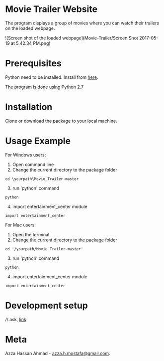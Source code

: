 # Movie Trailer Website
The program displays a group of movies where you can watch their trailers on the loaded webpage.

![Screen shot of the loaded webpage](Movie-Trailer/Screen Shot 2017-05-19 at 5.42.34 PM.png)

# Prerequisites
Python need to be installed. Install from [here](https://www.python.org/downloads/).

The program is done using Python 2.7

# Installation
Clone or download the package to your local machine.

# Usage Example
For Windows users:
1. Open command line
2. Change the current directory to the package folder
```
cd \yourpath\Movie_Trailer-master
```
3. run 'python' command
```
python
```
4. import entertainment_center module
```
import entertainment_center
```

For Mac users:
1. Open the terminal
2. Change the current directory to the package folder
```
cd '/yourpath/Movie_Trailer-master'
```
3. run 'python' command
```
python
```
4. import entertainment_center module
```
import entertainment_center
```

# Development setup
// ask, [link](https://dbader.org/blog/write-a-great-readme-for-your-github-project)
# Meta
Azza Hassan Ahmad - [azza.h.mostafa@gmail.com](azza.h.mostafa@gmail.com).
